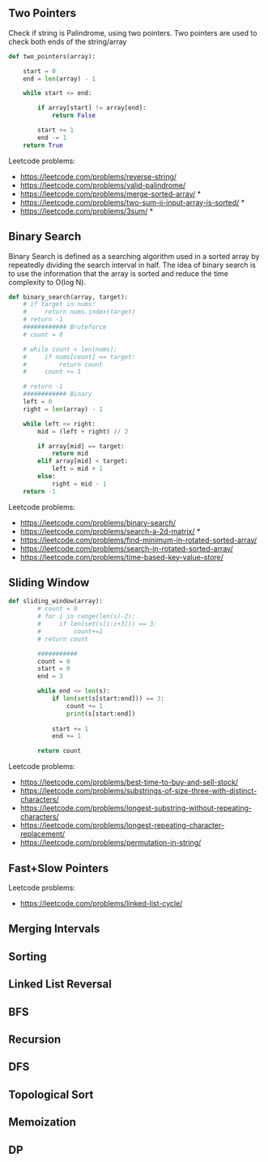## Two Pointers 

Check if string is Palindrome, using two pointers.
Two pointers are used to check both ends of the string/array
```python
def two_pointers(array):

    start = 0
    end = len(array) - 1

    while start <= end:

        if array[start] != array[end]:
            return False

        start += 1
        end -= 1
    return True
```

Leetcode problems:
- https://leetcode.com/problems/reverse-string/
- https://leetcode.com/problems/valid-palindrome/
- https://leetcode.com/problems/merge-sorted-array/ *
- https://leetcode.com/problems/two-sum-ii-input-array-is-sorted/ *
- https://leetcode.com/problems/3sum/ *


## Binary Search 
Binary Search is defined as a searching algorithm used in a sorted array by repeatedly dividing the search interval in half. The idea of binary search is to use the information that the array is sorted and reduce the time complexity to O(log N). 
```python
def binary_search(array, target):
    # if target in nums:
    #     return nums.index(target)
    # return -1
    ############ Bruteforce
    # count = 0

    # while count < len(nums):
    #     if nums[count] == target:
    #         return count
    #     count += 1

    # return -1
    ############ Binary
    left = 0
    right = len(array) - 1

    while left <= right:
        mid = (left + right) // 2

        if array[mid] == target:
            return mid
        elif array[mid] < target:
            left = mid + 1
        else:
            right = mid - 1
    return -1
```

Leetcode problems:
- https://leetcode.com/problems/binary-search/
- https://leetcode.com/problems/search-a-2d-matrix/ *
- https://leetcode.com/problems/find-minimum-in-rotated-sorted-array/
- https://leetcode.com/problems/search-in-rotated-sorted-array/
- https://leetcode.com/problems/time-based-key-value-store/


## Sliding Window

```python
def sliding_window(array):
        # count = 0
        # for i in range(len(s)-2):
        #     if len(set(s[i:i+3])) == 3:
        #         count+=1
        # return count

        ###########
        count = 0
        start = 0
        end = 3

        while end <= len(s):
            if len(set(s[start:end])) == 3:
                count += 1
                print(s[start:end])
            
            start += 1
            end += 1

        return count 

```

Leetcode problems:
- https://leetcode.com/problems/best-time-to-buy-and-sell-stock/
- https://leetcode.com/problems/substrings-of-size-three-with-distinct-characters/
- https://leetcode.com/problems/longest-substring-without-repeating-characters/
- https://leetcode.com/problems/longest-repeating-character-replacement/
- https://leetcode.com/problems/permutation-in-string/


## Fast+Slow Pointers 

Leetcode problems:
- https://leetcode.com/problems/linked-list-cycle/

## Merging Intervals 

## Sorting 

## Linked List Reversal 

## BFS 

## Recursion 

## DFS 

## Topological Sort 

## Memoization 

## DP
